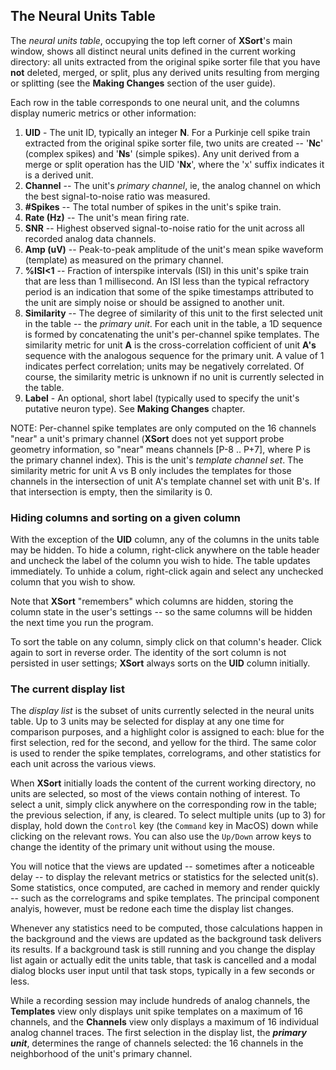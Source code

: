 ## The Neural Units Table

The _neural units table_, occupying the top left corner of **XSort**'s main window, shows all distinct neural
units defined in the current working directory: all units extracted from the original spike sorter file that you have 
**not** deleted, merged, or split, plus any derived units resulting from merging or splitting (see the **Making 
Changes** section of the user guide).

Each row in the table corresponds to one neural unit, and the columns display numeric metrics or other information:
1. **UID** - The unit ID, typically an integer **N**. For a Purkinje cell spike train extracted from the original spike 
sorter file, two units are created -- '**Nc**' (complex spikes) and '**Ns**' (simple spikes). Any unit derived from a
merge or split operation has the UID '**Nx**', where the 'x' suffix indicates it is a derived unit.
2. **Channel** -- The unit's _primary channel_, ie, the analog channel on which the best signal-to-noise ratio was 
measured.
3. **#Spikes** -- The total number of spikes in the unit's spike train.
4. **Rate (Hz)** -- The unit's mean firing rate.
5. **SNR** -- Highest observed signal-to-noise ratio for the unit across all recorded analog data channels.
6. **Amp (uV)** -- Peak-to-peak amplitude of the unit's mean spike waveform (template) as measured on the primary
channel.
7. **%ISI<1** -- Fraction of interspike intervals (ISI) in this unit's spike train that are less than 1 millisecond. An 
ISI less than the typical refractory period is an indication that some of the spike timestamps attributed to the unit 
are simply noise or should be assigned to another unit.
8. **Similarity** -- The degree of similarity of this unit to the first selected unit in the table -- the _primary 
unit_. For each unit in the table, a 1D sequence is formed by concatenating the unit's per-channel spike templates.
The similarity metric for unit **A** is the cross-correlation cofficient of unit **A's** sequence with the analogous 
sequence for the primary unit. A value of 1 indicates perfect correlation; units may be negatively correlated. Of
course, the similarity metric is unknown if no unit is currently selected in the table.
9. **Label** - An optional, short label (typically used to specify the unit's putative neuron type). See **Making
Changes** chapter.

NOTE: Per-channel spike templates are only computed on the 16 channels "near" a unit's primary channel (**XSort** does 
not yet support probe geometry information, so "near" means channels [P-8 .. P+7], where P is the primary channel
index). This is the unit's _template channel set_. The similarity metric for unit A vs B only includes the templates 
for those channels in the intersection of unit A's template channel set with unit B's. If that intersection is empty,
then the similarity is 0.

### Hiding columns and sorting on a given column

With the exception of the **UID** column, any of the columns in the units table may be hidden. To hide a column, 
right-click anywhere on the table header and uncheck the label of the column you wish to hide. The table updates 
immediately. To unhide a colum, right-click again and select any unchecked column that you wish to show.

Note that **XSort** "remembers" which columns are hidden, storing the column state in the user's settings --
so the same columns will be hidden the next time you run the program.

To sort the table on any column, simply click on that column's header. Click again to sort in reverse order. The 
identity of the sort column is not persisted in user settings; **XSort** always sorts on the **UID** column initially.

### The current display list

The _display list_ is the subset of units currently selected in the neural units table. Up to 3 units may be selected 
for display at any one time for comparison purposes, and a highlight color is assigned to each: blue for the first 
selection, red for the second, and yellow for the third. The same color is used to render the spike templates, 
correlograms, and other statistics for each unit across the various views.

When **XSort** initially loads the content of the current working directory, no units are selected, so most of the views
contain nothing of interest. To select a unit, simply click anywhere on the corresponding row in the table; the previous
selection, if any, is cleared. To select multiple units (up to 3) for display, hold down the `Control` key (the 
`Command` key in MacOS) down while clicking on the relevant rows. You can also use the `Up/Down` arrow keys to change
the identity of the primary unit without using the mouse.

You will notice that the views are updated -- sometimes after a noticeable delay -- to display the relevant metrics or 
statistics for the selected unit(s). Some statistics, once computed, are cached in memory and render quickly -- such as 
the correlograms and spike templates. The principal component analyis, however, must be redone each time the display
list changes. 

Whenever any statistics need to be computed, those calculations happen in the background and the views are updated
as the background task delivers its results. If a background task is still running and you change the display list again 
or actually edit the units table, that task is cancelled and a modal dialog blocks user input until that task stops,
typically in a few seconds or less.

While a recording session may include hundreds of analog channels, the **Templates** view only displays unit spike 
templates on a maximum of 16 channels, and the **Channels** view only displays a maximum of 16 individual analog 
channel traces. The first selection in the display list, the **_primary unit_**, determines the range of channels 
selected: the 16 channels in the neighborhood of the unit's primary channel.
